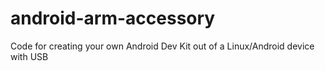 android-arm-accessory
=====================

Code for creating your own Android Dev Kit out of a Linux/Android device with USB
